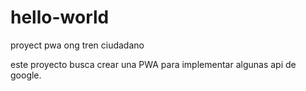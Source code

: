 # hello-world
proyect pwa ong tren ciudadano

este proyecto busca crear una PWA para implementar algunas api de google.
